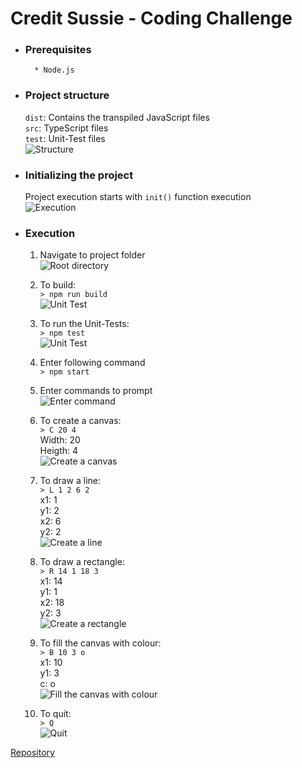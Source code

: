 # Credit Sussie - Coding Challenge

* ### Prerequisites <br>
        * Node.js

* ### Project structure <br>
    `dist`: Contains the transpiled JavaScript files <br>
    `src`: TypeScript files <br>
    `test`: Unit-Test files <br>
    ![Structure](./img/img_10.png) <br>

* ### Initializing the project <br>
    Project execution starts with `init()` function execution<br>
    ![Execution](./img/img_11.png) <br>

* ### Execution <br>
    1. Navigate to project folder <br>
    ![Root directory](./img/img_1.png) <br>

    1. To build: <br>
    `> npm run build` <br>
    ![Unit Test](./img/img_9.png) <br>
    
    1. To run the Unit-Tests: <br>
    `> npm test` <br>
    ![Unit Test](./img/img_8.png) <br>

    1. Enter following command <br>
    `> npm start`

    1. Enter commands to prompt <br>
    ![Enter command](./img/img_2.png) <br>

    1. To create a canvas: <br> 
    `> C 20 4` <br>
    Width: 20 <br>
    Heigth: 4  <br>
    ![Create a canvas](./img/img_3.png) <br>

    1. To draw a line: <br>
    `> L 1 2 6 2` <br>
    x1: 1 <br>
    y1: 2  <br>
    x2: 6 <br>
    y2: 2  <br>
    ![Create a line](./img/img_4.png) <br>
    
    1. To draw a rectangle: <br>
    `> R 14 1 18 3` <br>
    x1: 14 <br>
    y1: 1  <br>
    x2: 18 <br>
    y2: 3  <br>
    ![Create a rectangle](./img/img_5.png) <br>
    
    1. To fill the canvas with colour: <br>
    `> B 10 3 o` <br>
    x1: 10 <br>
    y1: 3  <br>
    c: o <br>
    ![Fill the canvas with colour](./img/img_6.png) <br>
    
    1. To quit: <br>
    `> Q` <br>
    ![Quit](./img/img_7.png) <br>

[Repository](https://github.com/ThivaV/canvas_drawing)    